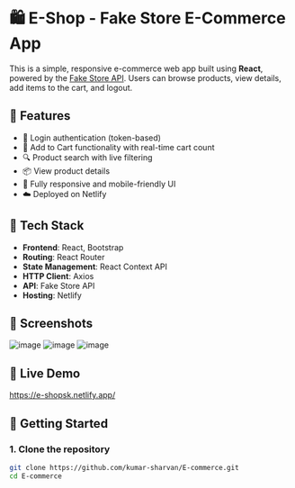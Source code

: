 # 🛍️ E-Shop - Fake Store E-Commerce App

This is a simple, responsive e-commerce web app built using **React**, powered by the [Fake Store API](https://fakestoreapi.com/). Users can browse products, view details, add items to the cart, and logout.

## 🚀 Features

- 🔐 Login authentication (token-based)
- 🛒 Add to Cart functionality with real-time cart count
- 🔍 Product search with live filtering
- 📦 View product details
- 📱 Fully responsive and mobile-friendly UI
- ☁️ Deployed on Netlify

## 🧰 Tech Stack

- **Frontend**: React, Bootstrap
- **Routing**: React Router
- **State Management**: React Context API
- **HTTP Client**: Axios
- **API**: Fake Store API
- **Hosting**: Netlify

## 📸 Screenshots

![image](https://github.com/user-attachments/assets/8881569d-7eb7-4bed-8d23-2be670bdbc45)
![image](https://github.com/user-attachments/assets/44f35bf4-e2d7-4d38-8647-f3fd8206ec3d)
![image](https://github.com/user-attachments/assets/08be79ee-11fe-4219-ad64-0feb7f57b6c0)




## 🔗 Live Demo
https://e-shopsk.netlify.app/
## 📁 Getting Started

### 1. Clone the repository

```bash
git clone https://github.com/kumar-sharvan/E-commerce.git
cd E-commerce
